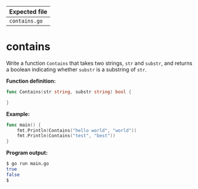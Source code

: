 | Expected file   |
| --------------- |
| `contains.go`   |

# contains


Write a function `Contains` that takes two strings, `str` and `substr`, and returns a boolean indicating whether `substr` is a substring of `str`.

**Function definition:**

```go
func Contains(str string, substr string) bool {

}
```

**Example:**

```go
func main() {
    fmt.Println(Contains("hello world", "world"))
    fmt.Println(Contains("test", "best"))
}
```

**Program output:**

```sh
$ go run main.go
true
false
$
```
